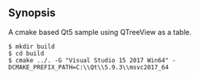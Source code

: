 ## Synopsis

A cmake based Qt5 sample using QTreeView as a table.

```
$ mkdir build
$ cd build
$ cmake ../. -G "Visual Studio 15 2017 Win64" -DCMAKE_PREFIX_PATH=C:\\Qt\\5.9.3\\msvc2017_64
```